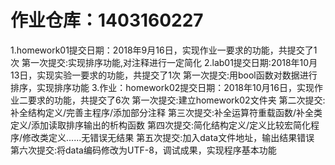 ﻿# 作业仓库：1403160227
1.homework01提交日期：2018年9月16日，实现作业一要求的功能，共提交了1次
  第一次提交:实现排序功能,对注释进行一定简化
2.lab01提交日期:2018年10月13日，实现实验一要求的功能，共提交了1次
  第一次提交:用bool函数对数据进行排序，实现排序功能
3.作业：homework02提交日期：2018年10月16日，实现作业二要求的功能，共提交了6次
    第一次提交:建立homework02文件夹
    第二次提交:补全结构定义/完善主程序/添加部分注释
    第三次提交:补全运算符重载函数/补全类定义/添加读取排序输出的析构函数
    第四次提交:简化结构定义/定义比较宏简化程序/修改类定义......无错误无结果
    第五次提交:加入data文件地址，输出结果错误
    第六次提交:将data编码修改为UTF-8，调试成果，实现程序基本功能
   
